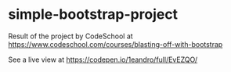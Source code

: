 # simple-bootstrap-project

Result of the project by CodeSchool at https://www.codeschool.com/courses/blasting-off-with-bootstrap


See a live view at https://codepen.io/1eandro/full/EvEZQO/
